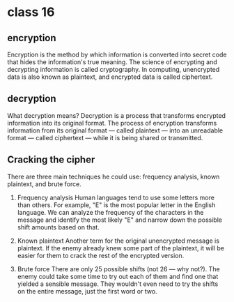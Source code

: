 # class 16

## encryption

Encryption is the method by which information is converted into secret code that hides the information's true meaning. The science of encrypting and decrypting information is called cryptography. In computing, unencrypted data is also known as plaintext, and encrypted data is called ciphertext.

## decryption

What decryption means?
Decryption is a process that transforms encrypted information into its original format. The process of encryption transforms information from its original format — called plaintext — into an unreadable format — called ciphertext — while it is being shared or transmitted.

## Cracking the cipher

There are three main techniques he could use: frequency analysis, known plaintext, and brute force.

1. Frequency analysis
Human languages tend to use some letters more than others. For example, "E" is the most popular letter in the English language. We can analyze the frequency of the characters in the message and identify the most likely "E" and narrow down the possible shift amounts based on that.

2. Known plaintext
Another term for the original unencrypted message is plaintext. If the enemy already knew some part of the plaintext, it will be easier for them to crack the rest of the encrypted version.

3. Brute force
There are only 25 possible shifts (not 26 — why not?). The enemy could take some time to try out each of them and find one that yielded a sensible message. They wouldn't even need to try the shifts on the entire message, just the first word or two.
